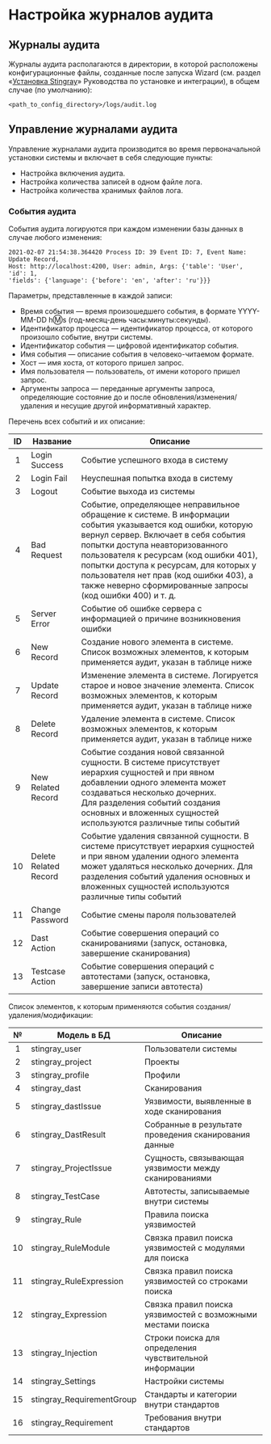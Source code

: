 # Настройка журналов аудита

## Журналы аудита

Журналы аудита располагаются в директории, в которой расположены конфигурационные файлы, созданные после запуска Wizard (см. раздел «[Установка Stingray](./ustanovka_stingray.md)» Руководства по установке и интеграции), в общем случае (по умолчанию):

    <path_to_config_directory>/logs/audit.log

## Управление журналами аудита

Управление журналами аудита производится во время первоначальной установки системы и включает в себя следующие пункты:

* Настройка включения аудита.
* Настройка количества записей в одном файле лога.
* Настройка количества хранимых файлов лога.

### События аудита

События аудита логируются при каждом изменении базы данных в случае любого изменения:

    2021-02-07 21:54:38.364420 Process ID: 39 Event ID: 7, Event Name: Update Record,
    Host: http://localhost:4200, User: admin, Args: {'table': 'User', 'id': 1,
    'fields': {'language': {'before': 'en', 'after': 'ru'}}}

Параметры, представленные в каждой записи:

* Время события — время произошедшего события, в формате YYYY-MM-DD h:m:s (год-месяц-день часы:минуты:секунды).
* Идентификатор процесса — идентификатор процесса, от которого произошло событие, внутри системы.
* Идентификатор события — цифровой идентификатор события.
* Имя события — описание события в человеко-читаемом формате.
* Хост — имя хоста, от которого пришел запрос.
* Имя пользователя — пользователь, от имени которого пришел запрос.
* Аргументы запроса — переданные аргументы запроса, определяющие состояние до и после обновления/изменения/удаления и несущие другой информативный характер.

Перечень всех событий и их описание:

ID|Название|Описание
:-:|-|-
1|Login Success|Событие успешного входа в систему
2|Login Fail|Неуспешная попытка входа в систему
3|Logout|Событие выхода из системы
4|Bad Request|Событие, определяющее неправильное обращение к системе. В информации события указывается код ошибки, которую вернул сервер. Включает в себя события попытки доступа неавторизованного пользователя к ресурсам (код ошибки 401), попытки доступа к ресурсам, для которых у пользователя нет прав (код ошибки 403), а также неверно сформированные запросы (код ошибки 400) и т. д.
5|Server Error|Событие об ошибке сервера с информацией о причине возникновения ошибки
6|New Record|Создание нового элемента в системе. Список возможных элементов, к которым применяется аудит, указан в таблице ниже
7|Update Record|Изменение элемента в системе. Логируется старое и новое значение элемента. Список возможных элементов, к которым применяется аудит, указан в таблице ниже
8|Delete Record|Удаление элемента в системе. Список возможных элементов, к которым применяется аудит, указан в таблице ниже
9|New Related Record|Событие создания новой связанной сущности. В системе присутствует иерархия сущностей и при явном добавлении одного элемента может создаваться несколько дочерних.<br>Для разделения событий создания основных и вложенных сущностей используются различные типы событий
10|Delete Related Record|Событие удаления связанной сущности. В системе присутствует иерархия сущностей и при явном удалении одного элемента может удаляться несколько дочерних. Для разделения событий удаления основных и вложенных сущностей используются различные типы событий
11|Change Password|Событие смены пароля пользователей
12|Dast Action|Событие совершения операций со сканированиями (запуск, остановка, завершение сканирования)
13|Testcase Action|Событие совершения операций с автотестами (запуск, остановка, завершение записи автотеста)

Список элементов, к которым применяются события создания/удаления/модификации:

№|Модель в БД|Описание
:-:|-|-
1|stingray_user|Пользователи системы
2|stingray_project|Проекты
3|stingray_profile|Профили
4|stingray_dast|Сканирования
5|stingray_dastIssue|Уязвимости, выявленные в ходе сканирования
6|stingray_DastResult|Собранные в результате проведения сканирования данные
7|stingray_ProjectIssue|Сущность, связывающая уязвимости между сканированиями
8|stingray_TestCase|Автотесты, записываемые внутри системы
9|stingray_Rule|Правила поиска уязвимостей
10|stingray_RuleModule|Связка правил поиска уязвимостей с модулями для поиска
11|stingray_RuleExpression|Связка правил поиска уязвимостей со строками поиска
12|stingray_Expression|Связка правил поиска уязвимостей с возможными местами поиска
13|stingray_Injection|Строки поиска для определения чувствительной информации
14|stingray_Settings|Настройки системы
15|stingray_RequirementGroup|Стандарты и категории внутри стандартов
16|stingray_Requirement|Требования внутри стандартов
